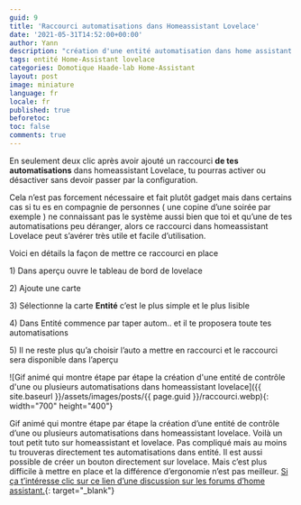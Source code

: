 ```yaml
---
guid: 9
title: 'Raccourci automatisations dans Homeassistant Lovelace'
date: '2021-05-31T14:52:00+00:00'
author: Yann
description: "création d'une entité automatisation dans home assistant et lovelace"
tags: entité Home-Assistant lovelace
categories: Domotique Haade-lab Home-Assistant
layout: post
image: miniature
language: fr
locale: fr
published: true
beforetoc:
toc: false
comments: true
---
```


En seulement deux clic après avoir ajouté un raccourci **de tes automatisations** dans homeassistant Lovelace, tu pourras activer ou désactiver sans devoir passer par la configuration.

Cela n’est pas forcement nécessaire et fait plutôt gadget mais dans certains cas si tu es en compagnie de personnes ( une copine d’une soirée par exemple ) ne connaissant pas le système aussi bien que toi et qu’une de tes automatisations peu déranger, alors ce raccourci dans homeassistant Lovelace peut s’avérer très utile et facile d’utilisation.

Voici en détails la façon de mettre ce raccourci en place

1\) Dans aperçu ouvre le tableau de bord de lovelace

2\) Ajoute une carte

3\) Sélectionne la carte **Entité** c’est le plus simple et le plus lisible

4\) Dans Entité commence par taper autom.. et il te proposera toute tes automatisations

5\) Il ne reste plus qu’a choisir l’auto a mettre en raccourci et le raccourci sera disponible dans l’aperçu

![Gif animé qui montre étape par étape la création d'une entité de contrôle d'une ou plusieurs automatisations dans homeassistant lovelace]({{ site.baseurl }}/assets/images/posts/{{ page.guid }}/raccourci.webp){: width="700" height="400"}

Gif animé qui montre étape par étape la création d’une entité de contrôle d’une ou plusieurs automatisations dans homeassistant lovelace. Voilà un tout petit tuto sur homeassistant et lovelace. Pas compliqué mais au moins tu trouveras directement tes automatisations dans entité. Il est aussi possible de créer un bouton directement sur lovelace. Mais c’est plus difficile à mettre en place et la différence d’ergonomie n’est pas meilleur. [Si ça t’intéresse clic sur ce lien d’une discussion sur les forums d’home assistant.](https://community.home-assistant.io/t/how-can-i-execute-an-automation-from-a-lovelace-button/211426/5){: target="_blank"}
